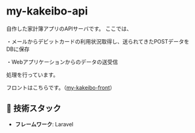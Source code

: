 # my-kakeibo-api

自作した家計簿アプリのAPIサーバです。
ここでは、

・メールからデビットカードの利用状況取得し、送られてきたPOSTデータをDBに保存

・Webアプリケーションからのデータの送受信

処理を行っています。

フロントはこちらです。（[my-kakeibo-front](https://github.com/KUNKUN2121/my_kakeibo_front)）


## 🔧 技術スタック

- **フレームワーク**: Laravel
